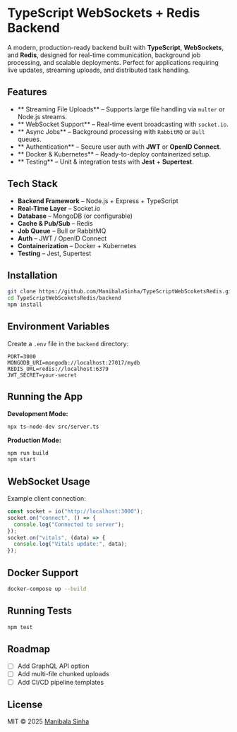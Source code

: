 # TypeScript WebSockets + Redis Backend

A modern, production-ready backend built with **TypeScript**, **WebSockets**, and **Redis**, designed for real-time communication, background job processing, and scalable deployments.
Perfect for applications requiring live updates, streaming uploads, and distributed task handling.

##  Features

* ** Streaming File Uploads** – Supports large file handling via `multer` or Node.js streams.
* ** WebSocket Support** – Real-time event broadcasting with `socket.io`.
* ** Async Jobs** – Background processing with `RabbitMQ` or `Bull` queues.
* ** Authentication** – Secure user auth with **JWT** or **OpenID Connect**.
* ** Docker & Kubernetes** – Ready-to-deploy containerized setup.
* ** Testing** – Unit & integration tests with **Jest** + **Supertest**.

##  Tech Stack

* **Backend Framework** – Node.js + Express + TypeScript
* **Real-Time Layer** – Socket.io
* **Database** – MongoDB (or configurable)
* **Cache & Pub/Sub** – Redis
* **Job Queue** – Bull or RabbitMQ
* **Auth** – JWT / OpenID Connect
* **Containerization** – Docker + Kubernetes
* **Testing** – Jest, Supertest

##  Installation

```bash
git clone https://github.com/ManibalaSinha/TypeScriptWebScoketsRedis.git
cd TypeScriptWebScoketsRedis/backend
npm install
```

##  Environment Variables

Create a `.env` file in the `backend` directory:

```env
PORT=3000
MONGODB_URI=mongodb://localhost:27017/mydb
REDIS_URL=redis://localhost:6379
JWT_SECRET=your-secret
```

##  Running the App

**Development Mode:**

```bash
npx ts-node-dev src/server.ts
```

**Production Mode:**

```bash
npm run build
npm start
```

##  WebSocket Usage

Example client connection:

```javascript
const socket = io("http://localhost:3000");
socket.on("connect", () => {
  console.log("Connected to server");
});
socket.on("vitals", (data) => {
  console.log("Vitals update:", data);
});
```

##  Docker Support

```bash
docker-compose up --build
```

##  Running Tests

```bash
npm test
```

##  Roadmap

* [ ] Add GraphQL API option
* [ ] Add multi-file chunked uploads
* [ ] Add CI/CD pipeline templates

##  License

MIT © 2025 [Manibala Sinha](https://github.com/ManibalaSinha)


